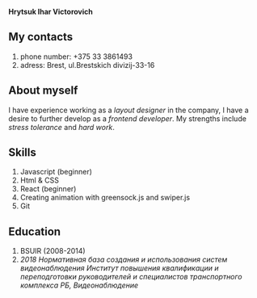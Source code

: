 **Hrytsuk Ihar Victorovich**

## My contacts

1. phone number: +375 33 3861493
2. adress: Brest, ul.Brestskich divizij-33-16

## About myself

I have experience working as a _layout designer_ in the company, I have a desire to further develop as a _frontend developer_. My strengths include _stress tolerance_ and _hard work_.

## Skills

1. Javascript (beginner)
2. Html & CSS
3. React (beginner)
4. Creating animation with greensock.js and swiper.js
5. Git

## Education

1. BSUIR (2008-2014)
2. _2018
   Нормативная база создания и использования систем видеонаблюдения
   Институт повышения квалификации и переподготовки руководителей и специалистов транспортного комплекса РБ, Видеонаблюдение_
